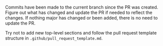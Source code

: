 Commits have been made to the current branch since the PR was created. Figure out what has changed and update the PR
if needed to reflect the changes. If nothing major has changed or been added, there is no need to update the PR.

Try not to add new top-level sections and follow the pull request template structure in
`.github/pull_request_template.md`.
